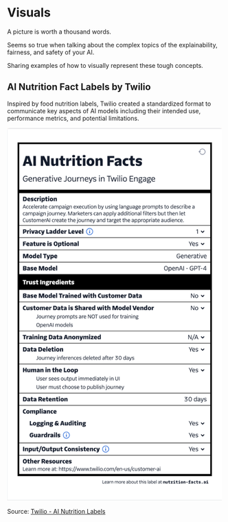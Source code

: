 # Visuals

A picture is worth a thousand words. 

Seems so true when talking about the complex topics of the explainability, fairness, and safety of your AI. 

Sharing examples of how to visually represent these tough concepts.

## AI Nutrition Fact Labels by Twilio
Inspired by food nutrition labels, Twilio created a standardized format to communicate key aspects of AI models including their intended use, performance metrics, and potential limitations.

<img src="twilio-ai-nutrition-facts.png" alt="AI Nutrition Facts Label example showing model details, intended use, performance metrics and limitations" width="500"/>

Source: [Twilio - AI Nutrition Labels](https://nutrition-facts.ai/)